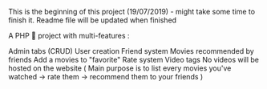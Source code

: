 This is the beginning of this project (19/07/2019) - might take some time to finish it. Readme file will be updated when finished

A PHP 🎥 project with multi-features :

Admin tabs (CRUD)
User creation
Friend system
Movies recommended by friends
Add a movies to "favorite"
Rate system
Video tags
No videos will be hosted on the website ( Main purpose is to list every movies you've watched -> rate them -> recommend them to your friends )
